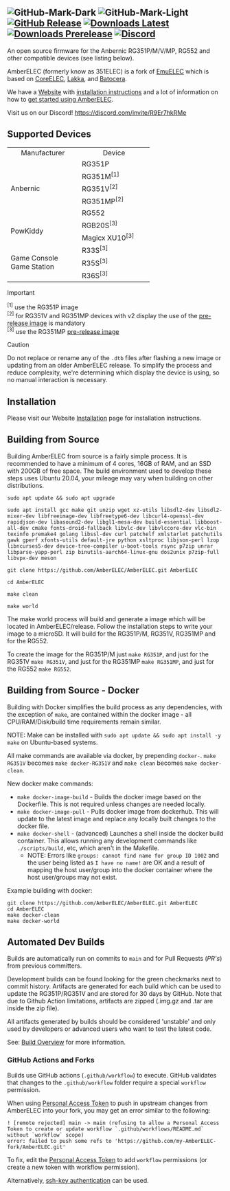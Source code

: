 ![GitHub-Mark-Dark](https://raw.githubusercontent.com/AmberELEC/website/gh-pages/docs/images/transparent_amber_elec_horiz.svg#gh-dark-mode-only)
![GitHub-Mark-Light](https://raw.githubusercontent.com/AmberELEC/website/gh-pages/docs/images/transparent_black_amber_elec_horiz.svg#gh-light-mode-only)
[![GitHub Release](https://img.shields.io/github/release/AmberELEC/AmberELEC.svg?label=latest%20release&style=flat-square&labelColor=black&color=gold)](https://github.com/AmberELEC/AmberELEC/releases/latest)
[![Downloads Latest](https://img.shields.io/github/downloads/AmberELEC/AmberELEC/latest/total?label=downloads%40latest%20release&style=flat-square&labelColor=black&color=gold)](https://github.com/AmberELEC/AmberELEC/releases/latest)
[![Downloads Prerelease](https://img.shields.io/github/downloads/AmberELEC/AmberELEC-prerelease/total?label=downloads%40prerelease%20builds&style=flat-square&labelColor=black&color=gold)](https://github.com/AmberELEC/AmberELEC-prerelease/releases)
[![Discord](https://img.shields.io/discord/777665344289898536?logo=discord&label=Discord&labelColor=black&color=gold)](https://discord.com/invite/R9Er7hkRMe)
---
An open source firmware for the Anbernic RG351P/M/V/MP, RG552 and other compatible devices (see listing below).

AmberELEC (formerly know as 351ELEC) is a fork of [EmuELEC](https://github.com/EmuELEC/EmuELEC) which is based on [CoreELEC](https://github.com/CoreELEC/CoreELEC), [Lakka](https://github.com/libretro/Lakka-LibreELEC), and [Batocera](https://github.com/batocera-linux/batocera.linux).

We have a [Website](https://amberelec.org) with [installation instructions](https://amberelec.org/installation#overview) and a lot of information on how to [get started using AmberELEC](https://amberelec.org/guides/getting-to-know-amberelec).

Visit us on our Discord! https://discord.com/invite/R9Er7hkRMe

## Supported Devices
<!--devices-->
<table>
  <tr>
    <td align="center" width="150" nowrap="nowrap">Manufacturer</i></td><td align="center" width="150" nowrap="nowrap">Device</td>
  </tr>
  <tr>
    <td rowspan="5">Anbernic</td>
    <td>RG351P</td>
  </tr>
  <tr>
    <td>RG351M<sup>[1]</sup></td>
  </tr>
  <tr>
    <td>RG351V<sup>[2]</sup></td>
  </tr>
  <tr>
    <td>RG351MP<sup>[2]</sup></td>
  </tr>
  <tr>
    <td>RG552</td>
  </tr>  
  <tr>
    <td rowspan="2">PowKiddy</td>
    <td>RGB20S<sup>[3]</sup></td>
  </tr>
  <tr>
    <td>Magicx XU10<sup>[3]</sup></td>
  </tr>
  <tr>
    <td rowspan="3">Game Console<br />Game Station</td>
    <td>R33S<sup>[3]</sup></td>
  </tr>
  <tr>
    <td>R35S<sup>[3]</sup></td>
  </tr>
  <tr>
    <td>R36S<sup>[3]</sup></td>
  </tr>
</table>
<!--devices-->

> [!IMPORTANT]
> <sup>[1]</sup> use the RG351P image<br>
> <sup>[2]</sup> for RG351V and RG351MP devices with v2 display the use of the [pre-release image](https://github.com/AmberELEC/AmberELEC-prerelease/releases) is mandatory<br>
> <sup>[3]</sup> use the RG351MP [pre-release image](https://github.com/AmberELEC/AmberELEC-prerelease/releases)

> [!CAUTION]
> Do not replace or rename any of the `.dtb` files after flashing a new image or updating from an older AmberELEC release.
> To simplify the process and reduce complexity, we're determining which display the device is using, so no manual interaction is necessary.
  
## Installation

Please visit our Website [Installation](https://amberelec.org/installation#overview) page for installation instructions.

## Building from Source
Building AmberELEC from source is a fairly simple process. It is recommended to have a minimum of 4 cores, 16GB of RAM, and an SSD with 200GB of free space. The build environment used to develop these steps uses Ubuntu 20.04, your mileage may vary when building on other distributions.

```
sudo apt update && sudo apt upgrade

sudo apt install gcc make git unzip wget xz-utils libsdl2-dev libsdl2-mixer-dev libfreeimage-dev libfreetype6-dev libcurl4-openssl-dev rapidjson-dev libasound2-dev libgl1-mesa-dev build-essential libboost-all-dev cmake fonts-droid-fallback libvlc-dev libvlccore-dev vlc-bin texinfo premake4 golang libssl-dev curl patchelf xmlstarlet patchutils gawk gperf xfonts-utils default-jre python xsltproc libjson-perl lzop libncurses5-dev device-tree-compiler u-boot-tools rsync p7zip unrar libparse-yapp-perl zip binutils-aarch64-linux-gnu dos2unix p7zip-full libvpx-dev meson

git clone https://github.com/AmberELEC/AmberELEC.git AmberELEC

cd AmberELEC

make clean

make world
```

The make world process will build and generate a image which will be located in AmberELEC/release. Follow the installation steps to write your image to a microSD.
It will build for the RG351P/M, RG351V, RG351MP and for the RG552.

To create the image for the RG351P/M just ``make RG351P``, and just for the RG351V ``make RG351V``, and just for the RG351MP ``make RG351MP``, and just for the RG552 ``make RG552``.

## Building from Source - Docker
Building with Docker simplifies the build process as any dependencies, with the exception of `make`, are contained within the docker image - all CPU/RAM/Disk/build time requirements remain similar. 

NOTE: Make can be installed with `sudo apt update && sudo apt install -y make` on Ubuntu-based systems.

All make commands are available via docker, by prepending `docker-`. `make RG351V` becomes `make docker-RG351V` and `make clean` becomes `make docker-clean`.

New docker make commands: 
- `make docker-image-build` - Builds the docker image based on the Dockerfile. This is not required unless changes are needed locally. 
- `make docker-image-pull` - Pulls docker image from dockerhub. This will update to the latest image and replace any locally built changes to the docker file.
- `make docker-shell` - (advanced) Launches a shell inside the docker build container. This allows running any development commands like `./scripts/build`, etc, which aren't in the Makefile.
  - NOTE: Errors like `groups: cannot find name for group ID 1002` and the user being listed as `I have no name!` are OK and a result of mapping the host user/group into the docker container where the host user/groups may not exist.

Example building with docker:
```
git clone https://github.com/AmberELEC/AmberELEC.git AmberELEC
cd AmberELEC
make docker-clean
make docker-world
```

## Automated Dev Builds
Builds are automatically run on commits to `main` and for Pull Requests (*PR's*) from previous committers.

Development builds can be found looking for the green checkmarks next to commit history. Artifacts are generated for each build which can be used to update the RG351P/RG351V and are stored for 30 days by GitHub. Note that due to Github Action limitations, artifacts are zipped (.img.gz and .tar are inside the zip file).

All artifacts generated by builds should be considered 'unstable' and only used by developers or advanced users who want to test the latest code.

See: [Build Overview](workflows/README.md) for more information.

### GitHub Actions and Forks
Builds use GitHub actions (`.github/workflow`) to execute. GitHub validates that changes to the `.github/workflow` folder require a special `workflow` permission. 

When using [Personal Access Token](https://docs.github.com/en/github/authenticating-to-github/keeping-your-account-and-data-secure/creating-a-personal-access-token) to push in upstream changes from AmberELEC into your fork, you may get an error similar to the following:

```
! [remote rejected] main -> main (refusing to allow a Personal Access Token to create or update workflow `.github/workflows/README.md` without `workflow` scope)
error: failed to push some refs to 'https://github.com/my-AmberELEC-fork/AmberELEC.git'
```

To fix, edit the [Personal Access Token](https://docs.github.com/en/github/authenticating-to-github/keeping-your-account-and-data-secure/creating-a-personal-access-token) to add `workflow` permissions (or create a new token with workflow permission).

Alternatively, [ssh-key authentication](https://docs.github.com/en/github/authenticating-to-github/connecting-to-github-with-ssh/adding-a-new-ssh-key-to-your-github-account) can be used.
